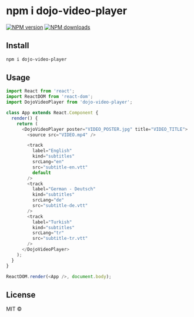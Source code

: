 # npm i dojo-video-player

[![NPM version](https://img.shields.io/npm/v/dojo-video-player.svg?style=flat)](https://npmjs.com/package/dojo-video-player) [![NPM downloads](https://img.shields.io/npm/dm/dojo-video-player.svg?style=flat)](https://npmjs.com/package/dojo-video-player)

## Install

```bash
npm i dojo-video-player
```

## Usage

```js
import React from 'react';
import ReactDOM from 'react-dom';
import DojoVideoPlayer from 'dojo-video-player';

class App extends React.Component {
  render() {
    return (
      <DojoVideoPlayer poster="VIDEO_POSTER.jpg" title="VIDEO_TITLE">
        <source src="VIDEO.mp4" />

        <track
          label="English"
          kind="subtitles"
          srcLang="en"
          src="subtitle-en.vtt"
          default
        />
        <track
          label="German - Deutsch"
          kind="subtitles"
          srcLang="de"
          src="subtitle-de.vtt"
        />
        <track
          label="Turkish"
          kind="subtitles"
          srcLang="tr"
          src="subtitle-tr.vtt"
        />
      </DojoVideoPlayer>
    );
  }
}

ReactDOM.render(<App />, document.body);
```

## License

MIT &copy;
